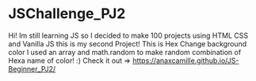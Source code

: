 # JSChallenge_PJ2
Hi! Im still learning JS so I decided to make 100 projects using HTML CSS and Vanilla JS this is my second Project! This is Hex Change background color I used an array and math.random to make random combination of Hexa name of color! :)
Check it out => https://anaxcamille.github.io/JS-Beginner_PJ2/
